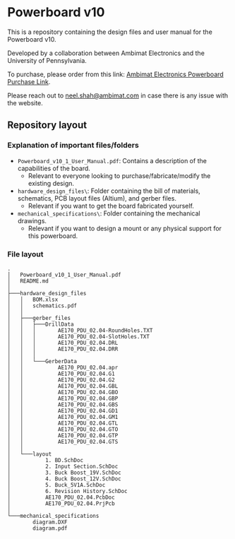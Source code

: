 # Powerboard v10

This is a repository containing the design files and user manual for the Powerboard v10.

Developed by a collaboration between Ambimat Electronics and the University of Pennsylvania.

To purchase, please order from this link: [Ambimat Electronics Powerboard Purchase Link](https://orders.ambimat.com/product/f1tenth-power-board/).

Please reach out to neel.shah@ambimat.com in case there is any issue with the website.

## Repository layout

### Explanation of important files/folders

- ```Powerboard_v10_1_User_Manual.pdf```: Contains a description of the capabilities of the board. 
  - Relevant to everyone looking to purchase/fabricate/modify the existing design.
- ```hardware_design_files\```: Folder containing the bill of materials, schematics, PCB layout files (Altium), and gerber files.
    - Relevant if you want to get the board fabricated yourself.
- ```mechanical_specifications\```: Folder containing the mechanical drawings.
    - Relevant if you want to design a mount or any physical support for this powerboard.

### File layout
```
.
│   Powerboard_v10_1_User_Manual.pdf
│   README.md
│
├───hardware_design_files
│   │   BOM.xlsx
│   │   schematics.pdf
│   │
│   ├───gerber_files
│   │   ├───DrillData
│   │   │       AE170_PDU_02.04-RoundHoles.TXT
│   │   │       AE170_PDU_02.04-SlotHoles.TXT
│   │   │       AE170_PDU_02.04.DRL
│   │   │       AE170_PDU_02.04.DRR
│   │   │
│   │   └───GerberData
│   │           AE170_PDU_02.04.apr
│   │           AE170_PDU_02.04.G1
│   │           AE170_PDU_02.04.G2
│   │           AE170_PDU_02.04.GBL
│   │           AE170_PDU_02.04.GBO
│   │           AE170_PDU_02.04.GBP
│   │           AE170_PDU_02.04.GBS
│   │           AE170_PDU_02.04.GD1
│   │           AE170_PDU_02.04.GM1
│   │           AE170_PDU_02.04.GTL
│   │           AE170_PDU_02.04.GTO
│   │           AE170_PDU_02.04.GTP
│   │           AE170_PDU_02.04.GTS
│   │
│   └───layout
│           1. BD.SchDoc
│           2. Input Section.SchDoc
│           3. Buck Boost_19V.SchDoc
│           4. Buck Boost_12V.SchDoc
│           5. Buck_5V1A.SchDoc
│           6. Revision History.SchDoc
│           AE170_PDU_02.04.PcbDoc
│           AE170_PDU_02.04.PrjPcb
│
└───mechanical_specifications
        diagram.DXF
        diagram.pdf
```
